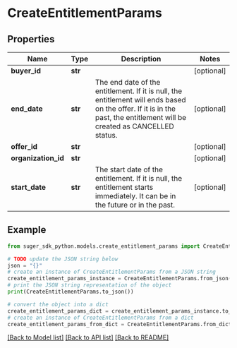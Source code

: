 # CreateEntitlementParams


## Properties

Name | Type | Description | Notes
------------ | ------------- | ------------- | -------------
**buyer_id** | **str** |  | [optional] 
**end_date** | **str** | The end date of the entitlement. If it is null, the entitlement will ends based on the offer. If it is in the past, the entitlement will be created as CANCELLED status. | [optional] 
**offer_id** | **str** |  | [optional] 
**organization_id** | **str** |  | [optional] 
**start_date** | **str** | The start date of the entitlement. If it is null, the entitlement starts immediately. It can be in the future or in the past. | [optional] 

## Example

```python
from suger_sdk_python.models.create_entitlement_params import CreateEntitlementParams

# TODO update the JSON string below
json = "{}"
# create an instance of CreateEntitlementParams from a JSON string
create_entitlement_params_instance = CreateEntitlementParams.from_json(json)
# print the JSON string representation of the object
print(CreateEntitlementParams.to_json())

# convert the object into a dict
create_entitlement_params_dict = create_entitlement_params_instance.to_dict()
# create an instance of CreateEntitlementParams from a dict
create_entitlement_params_from_dict = CreateEntitlementParams.from_dict(create_entitlement_params_dict)
```
[[Back to Model list]](../README.md#documentation-for-models) [[Back to API list]](../README.md#documentation-for-api-endpoints) [[Back to README]](../README.md)


